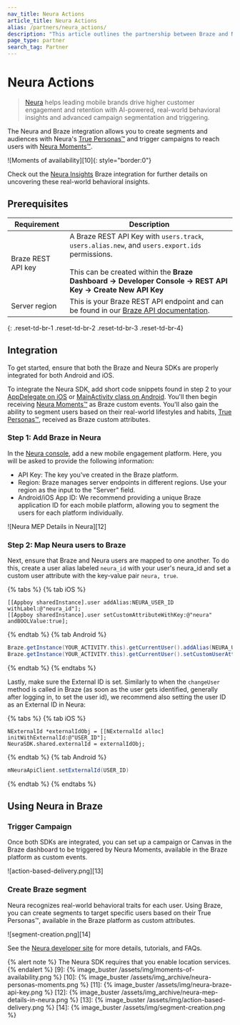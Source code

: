 ```yaml
---
nav_title: Neura Actions
article_title: Neura Actions
alias: /partners/neura_actions/
description: "This article outlines the partnership between Braze and Neura, a behavior intelligence platform, providing mobile brands the tools to drive higher customer engagement and retention."
page_type: partner
search_tag: Partner
---
```


# Neura Actions

> [Neura][1] helps leading mobile brands drive higher customer engagement and retention with AI-powered, real-world behavioral insights and advanced campaign segmentation and triggering.

The Neura and Braze integration allows you to create segments and audiences with Neura's [True Personas™][2] and trigger campaigns to reach users with [Neura Moments™][3].

!\[Moments of availability\]\[10\]{: style="border:0"}

Check out the [Neura Insights][4] Braze integration for further details on uncovering these real-world behavioral insights.

## Prerequisites

| Requirement        | Description                                                                                                                                                                                                                        |
| ------------------ | ---------------------------------------------------------------------------------------------------------------------------------------------------------------------------------------------------------------------------------- |
| Braze REST API key | A Braze REST API Key with `users.track`, `users.alias.new`, and `users.export.ids` permissions. <br><br> This can be created within the __Braze Dashboard -> Developer Console -> REST API Key -> Create New API Key__ |
| Server region      | This is your Braze REST API endpoint and can be found in our [Braze API documentation]({{site.baseurl}}/api/basics/#endpoints).                                                                                                    |
{: .reset-td-br-1 .reset-td-br-2 .reset-td-br-3  .reset-td-br-4}

## Integration

To get started, ensure that both the Braze and Neura SDKs are properly integrated for both Android and iOS.

To integrate the Neura SDK, add short code snippets found in step 2 to your [AppDelegate on iOS][5] or [MainActivity class on Android][6]. You'll then begin receiving [Neura Moments™][3] as Braze custom events. You'll also gain the ability to segment users based on their real-world lifestyles and habits, [True Personas™][2], received as Braze custom attributes.

### Step 1: Add Braze in Neura

In the [Neura console][7], add a new mobile engagement platform. Here, you will be asked to provide the following information:

- API Key: The key you've created in the Braze platform.
- Region: Braze manages server endpoints in different regions. Use your region as the input to the "Server" field.
- Android/iOS App ID: We recommend providing a unique Braze application ID for each mobile platform, allowing you to segment the users for each platform individually.

!\[Neura MEP Details in Neura\]\[12\]

### Step 2: Map Neura users to Braze

Next, ensure that Braze and Neura users are mapped to one another. To do this, create a user alias labeled `neura_id` with your user's neura_id and set a custom user attribute with the key-value pair `neura, true`.

{% tabs %}
  {% tab iOS %}
```objc
[[Appboy sharedInstance].user addAlias:NEURA_USER_ID withLabel:@"neura_id"];
[[Appboy sharedInstance].user setCustomAttributeWithKey:@"neura" andBOOLValue:true];
```
  {% endtab %}
  {% tab Android %}
```java
Braze.getInstance(YOUR_ACTIVITY.this).getCurrentUser().addAlias(NEURA_USER_ID, "neura_id");
Braze.getInstance(YOUR_ACTIVITY.this).getCurrentUser().setCustomUserAttribute("neura", true);
```
  {% endtab %}
{% endtabs %}

Lastly, make sure the External ID is set. Similarly to when the `changeUser` method is called in Braze (as soon as the user gets identified, generally after logging in, to set the user id), we recommend also setting the user ID as an External ID in Neura:

{% tabs %}
  {% tab iOS %}
```objc
NExternalId *externalIdObj = [[NExternalId alloc] initWithExternalId:@"USER_ID"];
NeuraSDK.shared.externalId = externalIdObj;
```
{% endtab %}
{% tab Android %}
```java
mNeuraApiClient.setExternalId(USER_ID)
```
{% endtab %}
{% endtabs %}

## Using Neura in Braze

### Trigger Campaign

Once both SDKs are integrated, you can set up a campaign or Canvas in the Braze dashboard to be triggered by Neura Moments, available in the Braze platform as custom events.

!\[action-based-delivery.png\]\[13\]

### Create Braze segment

Neura recognizes real-world behavioral traits for each user. Using Braze, you can create segments to target specific users based on their True Personas™, available in the Braze platform as custom attributes.

!\[segment-creation.png\]\[14\]

See the [Neura developer site][8] for more details, tutorials, and FAQs.

{% alert note %}
The Neura SDK requires that you enable location services.
{% endalert %}
[9]: {% image_buster /assets/img/moments-of-availability.png %} [10]: {% image_buster /assets/img_archive/neura-personas-moments.png %} [11]: {% image_buster /assets/img/neura-braze-api-key.png %} [12]: {% image_buster /assets/img_archive/neura-mep-details-in-neura.png %} [13]: {% image_buster /assets/img/action-based-delivery.png %} [14]: {% image_buster /assets/img/segment-creation.png %}

[1]: https://www.theneura.com/
[2]: https://dev.theneura.com/api-reference/persona/?ref=braze
[3]: https://dev.theneura.com/api-reference/situations-and-moments/?ref=braze
[4]: {{site.baseurl}}/partners/insights/behavioral_analytics/neura_insights
[5]: https://dev.theneura.com/tutorials/ios/?ref=braze
[6]: https://dev.theneura.com/tutorials/android/?ref=braze
[7]: https://dev.theneura.com/console/
[8]: https://dev.theneura.com/?ref=braze
